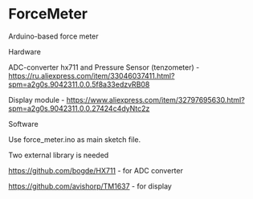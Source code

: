 # ForceMeter
Arduino-based force meter

Hardware

ADC-converter hx711 and Pressure Sensor (tenzometer) - https://ru.aliexpress.com/item/33046037411.html?spm=a2g0s.9042311.0.0.5f8a33edzvRB08

Display module - https://www.aliexpress.com/item/32797695630.html?spm=a2g0s.9042311.0.0.27424c4dyNtc2z

Software

Use force_meter.ino as main sketch file.

Two external library is needed

https://github.com/bogde/HX711 - for ADC converter

https://github.com/avishorp/TM1637 - for display
